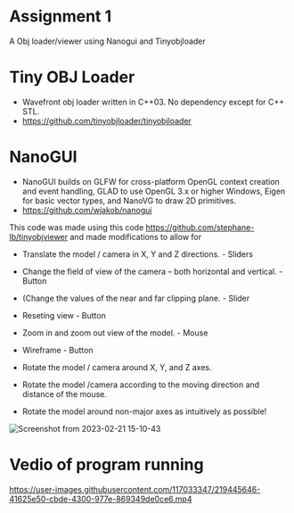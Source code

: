 # Assignment 1
A Obj loader/viewer using Nanogui and Tinyobjloader

# Tiny OBJ Loader
*  Wavefront obj loader written in C++03. No dependency except for C++ STL.
*  https://github.com/tinyobjloader/tinyobjloader


# NanoGUI
* NanoGUI builds on GLFW for cross-platform OpenGL context creation and event handling, GLAD to use OpenGL 3.x or higher Windows, Eigen for basic vector types, and NanoVG to draw 2D primitives.
* https://github.com/wjakob/nanogui

This code was made using this code 
https://github.com/stephane-lb/tinyobjviewer
and made modifications to allow for 

* Translate the model / camera in X, Y and Z directions.	- Sliders
* Change the field of view of the camera – both horizontal and vertical. - Button
* (Change the values of the near and far clipping plane. - Slider
* Reseting view - Button
* Zoom in and zoom out view of the model. - Mouse
* Wireframe - Button

* Rotate the model / camera around X, Y, and Z axes.
* Rotate the model /camera according to the moving direction and distance of the mouse.
* Rotate the model around non-major axes as intuitively as possible!

![Screenshot from 2023-02-21 15-10-43](https://user-images.githubusercontent.com/117033347/220448040-e394b8d1-5014-439c-b8fa-ae00f6753f6a.png)

# Vedio of program running
https://user-images.githubusercontent.com/117033347/219445646-41625e50-cbde-4300-977e-869349de0ce6.mp4

